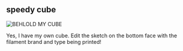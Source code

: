 ## speedy cube

![BEHLOLD MY CUBE](https://github.com/speedyv0/misc/blob/main/speedy%20cube/Images/Cube.png)

Yes, I have my own cube. Edit the sketch on the bottom face with the filament brand and type being printed!